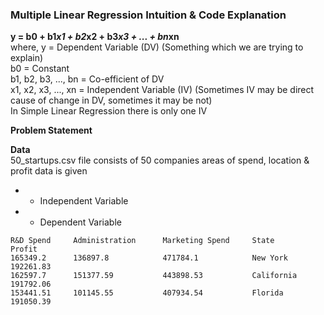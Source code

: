 ### Multiple Linear Regression Intuition & Code Explanation

**y = b0 + b1*x1 + b2*x2 + b3*x3 + ... + bn*xn**  
where, y = Dependent Variable (DV) (Something which we are trying to explain)  
       b0 = Constant  
       b1, b2, b3, ..., bn = Co-efficient of DV  
       x1, x2, x3, ..., xn = Independent Variable (IV) (Sometimes IV may be direct cause of change in DV, sometimes it may be not)  
In Simple Linear Regression there is only one IV  

**Problem Statement**  


**Data**  
50_startups.csv file consists of 50 companies areas of spend, location & profit data is given
-  - Independent Variable
-  - Dependent Variable

```csv
R&D Spend     Administration      Marketing Spend     State         Profit
165349.2      136897.8            471784.1            New York      192261.83
162597.7      151377.59           443898.53           California    191792.06
153441.51     101145.55           407934.54           Florida       191050.39
```
